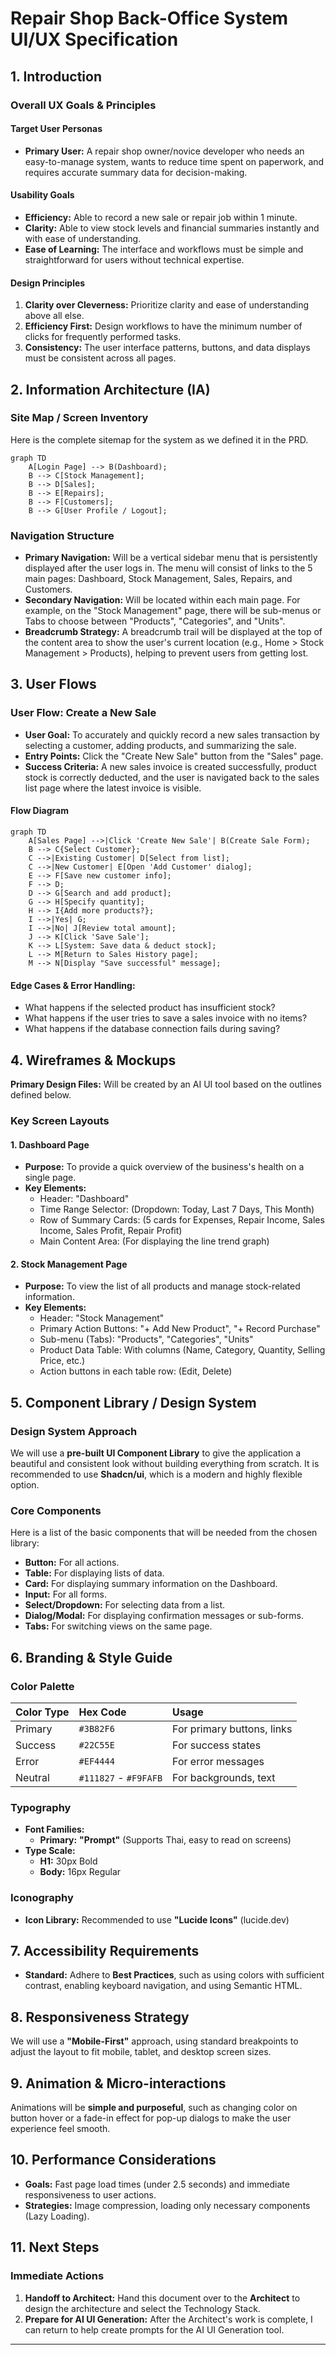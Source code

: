 # Repair Shop Back-Office System UI/UX Specification

## 1\. Introduction

### Overall UX Goals & Principles

#### Target User Personas

  * **Primary User:** A repair shop owner/novice developer who needs an easy-to-manage system, wants to reduce time spent on paperwork, and requires accurate summary data for decision-making.

#### Usability Goals

  * **Efficiency:** Able to record a new sale or repair job within 1 minute.
  * **Clarity:** Able to view stock levels and financial summaries instantly and with ease of understanding.
  * **Ease of Learning:** The interface and workflows must be simple and straightforward for users without technical expertise.

#### Design Principles

1.  **Clarity over Cleverness:** Prioritize clarity and ease of understanding above all else.
2.  **Efficiency First:** Design workflows to have the minimum number of clicks for frequently performed tasks.
3.  **Consistency:** The user interface patterns, buttons, and data displays must be consistent across all pages.

## 2\. Information Architecture (IA)

### Site Map / Screen Inventory

Here is the complete sitemap for the system as we defined it in the PRD.

```mermaid
graph TD
    A[Login Page] --> B(Dashboard);
    B --> C[Stock Management];
    B --> D[Sales];
    B --> E[Repairs];
    B --> F[Customers];
    B --> G[User Profile / Logout];
```

### Navigation Structure

  * **Primary Navigation:** Will be a vertical sidebar menu that is persistently displayed after the user logs in. The menu will consist of links to the 5 main pages: Dashboard, Stock Management, Sales, Repairs, and Customers.
  * **Secondary Navigation:** Will be located within each main page. For example, on the "Stock Management" page, there will be sub-menus or Tabs to choose between "Products", "Categories", and "Units".
  * **Breadcrumb Strategy:** A breadcrumb trail will be displayed at the top of the content area to show the user's current location (e.g., Home \> Stock Management \> Products), helping to prevent users from getting lost.

## 3\. User Flows

### User Flow: Create a New Sale

  * **User Goal:** To accurately and quickly record a new sales transaction by selecting a customer, adding products, and summarizing the sale.
  * **Entry Points:** Click the "Create New Sale" button from the "Sales" page.
  * **Success Criteria:** A new sales invoice is created successfully, product stock is correctly deducted, and the user is navigated back to the sales list page where the latest invoice is visible.

#### Flow Diagram

```mermaid
graph TD
    A[Sales Page] -->|Click 'Create New Sale'| B(Create Sale Form);
    B --> C{Select Customer};
    C -->|Existing Customer| D[Select from list];
    C -->|New Customer| E[Open 'Add Customer' dialog];
    E --> F[Save new customer info];
    F --> D;
    D --> G[Search and add product];
    G --> H[Specify quantity];
    H --> I{Add more products?};
    I -->|Yes| G;
    I -->|No| J[Review total amount];
    J --> K[Click 'Save Sale'];
    K --> L[System: Save data & deduct stock];
    L --> M[Return to Sales History page];
    M --> N[Display "Save successful" message];

```

#### Edge Cases & Error Handling:

  * What happens if the selected product has insufficient stock?
  * What happens if the user tries to save a sales invoice with no items?
  * What happens if the database connection fails during saving?

## 4\. Wireframes & Mockups

**Primary Design Files:** Will be created by an AI UI tool based on the outlines defined below.

### Key Screen Layouts

#### 1\. Dashboard Page

  * **Purpose:** To provide a quick overview of the business's health on a single page.
  * **Key Elements:**
      * Header: "Dashboard"
      * Time Range Selector: (Dropdown: Today, Last 7 Days, This Month)
      * Row of Summary Cards: (5 cards for Expenses, Repair Income, Sales Income, Sales Profit, Repair Profit)
      * Main Content Area: (For displaying the line trend graph)

#### 2\. Stock Management Page

  * **Purpose:** To view the list of all products and manage stock-related information.
  * **Key Elements:**
      * Header: "Stock Management"
      * Primary Action Buttons: "+ Add New Product", "+ Record Purchase"
      * Sub-menu (Tabs): "Products", "Categories", "Units"
      * Product Data Table: With columns (Name, Category, Quantity, Selling Price, etc.)
      * Action buttons in each table row: (Edit, Delete)

## 5\. Component Library / Design System

### Design System Approach

We will use a **pre-built UI Component Library** to give the application a beautiful and consistent look without building everything from scratch. It is recommended to use **Shadcn/ui**, which is a modern and highly flexible option.

### Core Components

Here is a list of the basic components that will be needed from the chosen library:

  * **Button:** For all actions.
  * **Table:** For displaying lists of data.
  * **Card:** For displaying summary information on the Dashboard.
  * **Input:** For all forms.
  * **Select/Dropdown:** For selecting data from a list.
  * **Dialog/Modal:** For displaying confirmation messages or sub-forms.
  * **Tabs:** For switching views on the same page.

## 6\. Branding & Style Guide

### Color Palette

| Color Type | Hex Code | Usage |
| :--- | :--- | :--- |
| Primary | `#3B82F6` | For primary buttons, links |
| Success | `#22C55E` | For success states |
| Error | `#EF4444` | For error messages |
| Neutral | `#111827` - `#F9FAFB`| For backgrounds, text |

### Typography

  * **Font Families:**
      * **Primary:** **"Prompt"** (Supports Thai, easy to read on screens)
  * **Type Scale:**
      * **H1:** 30px Bold
      * **Body:** 16px Regular

### Iconography

  * **Icon Library:** Recommended to use **"Lucide Icons"** (lucide.dev)

## 7\. Accessibility Requirements

  * **Standard:** Adhere to **Best Practices**, such as using colors with sufficient contrast, enabling keyboard navigation, and using Semantic HTML.

## 8\. Responsiveness Strategy

We will use a **"Mobile-First"** approach, using standard breakpoints to adjust the layout to fit mobile, tablet, and desktop screen sizes.

## 9\. Animation & Micro-interactions

Animations will be **simple and purposeful**, such as changing color on button hover or a fade-in effect for pop-up dialogs to make the user experience feel smooth.

## 10\. Performance Considerations

  * **Goals:** Fast page load times (under 2.5 seconds) and immediate responsiveness to user actions.
  * **Strategies:** Image compression, loading only necessary components (Lazy Loading).

## 11\. Next Steps

### Immediate Actions

1.  **Handoff to Architect:** Hand this document over to the **Architect** to design the architecture and select the Technology Stack.
2.  **Prepare for AI UI Generation:** After the Architect's work is complete, I can return to help create prompts for the AI UI Generation tool.

-----
